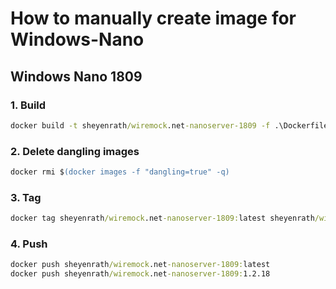 # How to manually create image for Windows-Nano

## Windows Nano 1809

### 1. Build

``` cmd
docker build -t sheyenrath/wiremock.net-nanoserver-1809 -f .\Dockerfile.nanoserver-1809 .
```

### 2. Delete dangling images

``` ps
docker rmi $(docker images -f "dangling=true" -q)
```

### 3. Tag

``` cmd
docker tag sheyenrath/wiremock.net-nanoserver-1809:latest sheyenrath/wiremock.net-nanoserver-1809:1.2.18
```

### 4. Push

``` cmd
docker push sheyenrath/wiremock.net-nanoserver-1809:latest
docker push sheyenrath/wiremock.net-nanoserver-1809:1.2.18
```